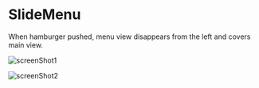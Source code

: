 # SlideMenu

When hamburger pushed, menu view disappears from the left and covers main view.
  
  
![screenShot1](https://user-images.githubusercontent.com/34932349/104548733-c5396480-5674-11eb-86d9-a957e060ab1b.png)
  
  
![screenShot2](https://user-images.githubusercontent.com/34932349/104548746-ccf90900-5674-11eb-8b3f-cdafceef90da.png)
